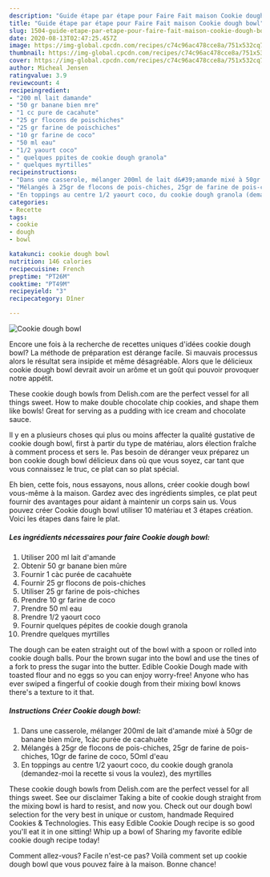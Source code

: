 ```yaml
---
description: "Guide étape par étape pour Faire Fait maison Cookie dough bowl"
title: "Guide étape par étape pour Faire Fait maison Cookie dough bowl"
slug: 1504-guide-etape-par-etape-pour-faire-fait-maison-cookie-dough-bowl
date: 2020-08-13T02:47:25.457Z
image: https://img-global.cpcdn.com/recipes/c74c96ac478cce8a/751x532cq70/cookie-dough-bowl-photo-principale-de-la-recette.jpg
thumbnail: https://img-global.cpcdn.com/recipes/c74c96ac478cce8a/751x532cq70/cookie-dough-bowl-photo-principale-de-la-recette.jpg
cover: https://img-global.cpcdn.com/recipes/c74c96ac478cce8a/751x532cq70/cookie-dough-bowl-photo-principale-de-la-recette.jpg
author: Micheal Jensen
ratingvalue: 3.9
reviewcount: 4
recipeingredient:
- "200 ml lait damande"
- "50 gr banane bien mre"
- "1 cc pure de cacahute"
- "25 gr flocons de poischiches"
- "25 gr farine de poischiches"
- "10 gr farine de coco"
- "50 ml eau"
- "1/2 yaourt coco"
- " quelques ppites de cookie dough granola"
- " quelques myrtilles"
recipeinstructions:
- "Dans une casserole, mélanger 200ml de lait d&#39;amande mixé à 50gr de banane bien mûre, 1càc purée de cacahuète"
- "Mélangés à 25gr de flocons de pois-chiches, 25gr de farine de pois-chiches, 1Ogr de farine de coco, 5Oml d&#39;eau"
- "En toppings au centre 1/2 yaourt coco, du cookie dough granola (demandez-moi la recette si vous la voulez), des myrtilles"
categories:
- Recette
tags:
- cookie
- dough
- bowl

katakunci: cookie dough bowl 
nutrition: 146 calories
recipecuisine: French
preptime: "PT26M"
cooktime: "PT49M"
recipeyield: "3"
recipecategory: Dîner

---
```



![Cookie dough bowl](https://img-global.cpcdn.com/recipes/c74c96ac478cce8a/751x532cq70/cookie-dough-bowl-photo-principale-de-la-recette.jpg)

Encore une fois à la recherche de recettes uniques d'idées cookie dough bowl? La méthode de préparation est dérange facile. Si mauvais processus alors le résultat sera insipide et même désagréable. Alors que le délicieux cookie dough bowl devrait avoir un arôme et un goût qui pouvoir provoquer notre appétit.

These cookie dough bowls from Delish.com are the perfect vessel for all things sweet. How to make double chocolate chip cookies, and shape them like bowls! Great for serving as a pudding with ice cream and chocolate sauce.

Il y en a plusieurs choses qui plus ou moins affecter la qualité gustative de cookie dough bowl, first à partir du type de matériau, alors élection fraîche à comment process et sers le. Pas besoin de déranger veux préparez un bon cookie dough bowl délicieux dans où que vous soyez, car tant que vous connaissez le truc, ce plat can so plat spécial.


Eh bien, cette fois, nous essayons, nous allons, créer cookie dough bowl vous-même à la maison. Gardez avec des ingrédients simples, ce plat peut fournir des avantages pour aidant à maintenir un corps sain us. Vous pouvez créer Cookie dough bowl utiliser 10 matériau et 3 étapes création. Voici les étapes dans faire le plat.

<!--inarticleads1-->

##### Les ingrédients nécessaires pour faire Cookie dough bowl:

1. Utiliser 200 ml lait d&#39;amande
1. Obtenir 50 gr banane bien mûre
1. Fournir 1 càc purée de cacahuète
1. Fournir 25 gr flocons de pois-chiches
1. Utiliser 25 gr farine de pois-chiches
1. Prendre 10 gr farine de coco
1. Prendre 50 ml eau
1. Prendre 1/2 yaourt coco
1. Fournir  quelques pépites de cookie dough granola
1. Prendre  quelques myrtilles


The dough can be eaten straight out of the bowl with a spoon or rolled into cookie dough balls. Pour the brown sugar into the bowl and use the tines of a fork to press the sugar into the butter. Edible Cookie Dough made with toasted flour and no eggs so you can enjoy worry-free! Anyone who has ever swiped a fingerful of cookie dough from their mixing bowl knows there&#39;s a texture to it that. 

<!--inarticleads2-->

##### Instructions Créer Cookie dough bowl:

1. Dans une casserole, mélanger 200ml de lait d&#39;amande mixé à 50gr de banane bien mûre, 1càc purée de cacahuète
1. Mélangés à 25gr de flocons de pois-chiches, 25gr de farine de pois-chiches, 1Ogr de farine de coco, 5Oml d&#39;eau
1. En toppings au centre 1/2 yaourt coco, du cookie dough granola (demandez-moi la recette si vous la voulez), des myrtilles


These cookie dough bowls from Delish.com are the perfect vessel for all things sweet. See our disclaimer Taking a bite of cookie dough straight from the mixing bowl is hard to resist, and now you. Check out our dough bowl selection for the very best in unique or custom, handmade Required Cookies &amp; Technologies. This easy Edible Cookie Dough recipe is so good you&#39;ll eat it in one sitting! Whip up a bowl of Sharing my favorite edible cookie dough recipe today! 


Comment allez-vous? Facile n'est-ce pas? Voilà comment set up cookie dough bowl que vous pouvez faire à la maison. Bonne chance!
